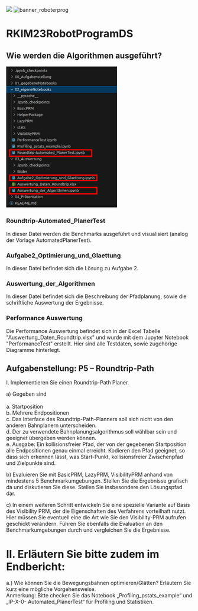 ![](banner_roboterprog.png)
![banner_roboterprog](https://github.com/maudetroll/RKIM23RobotProgramDS/assets/55143852/bd8dc7ed-b810-44b9-9a9e-70b859f56560)

# RKIM23RobotProgramDS #
## Wie werden die Algorithmen ausgeführt?

<img src="./03_Auswertung/Bilder/ProjektDateistruktur.png" alt="Projekt DateiStruktur" width="300"/>

### Roundtrip-Automated_PlanerTest
In dieser Datei werden die Benchmarks ausgeführt und visualisiert (analog der Vorlage AutomatedPlanerTest).

### Aufgabe2_Optimierung_und_Glaettung
In dieser Datei befindet sich die Lösung zu Aufgabe 2.

### Auswertung_der_Algorithmen
In dieser Datei befindet sich die Beschreibung der Pfadplanung, sowie die schriftliche Auswertung der Ergebnisse.

### Performance Auswertung

Die Performance Auswertung befindet sich in der Excel Tabelle "Auswertung_Daten_Roundtrip.xlsx" und wurde mit dem Jupyter Notebook "PerformanceTest" erstellt. Hier sind alle Testdaten, sowie zugehörige Diagramme hinterlegt. 

## Aufgabenstellung: P5 – Roundtrip-Path ##

I. Implementieren Sie einen Roundtrip-Path Planer.

a) Gegeben sind <br><br>
a. Startposition <br>
b. Mehrere Endpositionen <br>
c. Das Interface des Roundtrip-Path-Planners soll sich nicht von den anderen
Bahnplanern unterscheiden. <br>
d. Der zu verwendete Bahnplanungsalgorithmus soll wählbar sein und
geeignet übergeben werden können. <br>
e. Ausgabe: Ein kollisionsfreier Pfad, der von der gegebenen Startposition alle
Endpositionen genau einmal erreicht. Kodieren den Pfad geeignet, so dass
sich erkennen lässt, was Start-Punkt, kollisionsfreier Zwischenpfad und
Zielpunkte sind. <br>

b) Evaluieren Sie mit BasicPRM, LazyPRM, VisibilityPRM anhand von mindestens 5
Benchmarkumgebungen. Stellen Sie die Ergebnisse grafisch da und diskutieren Sie
diese. Stellen Sie insbesondere den Lösungspfad dar.

c) In einem weiteren Schritt entwickeln Sie eine spezielle Variante auf Basis des
Visibility PRM, der die Eigenschaften des Verfahrens vorteilhaft nutzt. Hier müssen
Sie eventuell eine die Art wie Sie den Visibility-PRM aufrufen geschickt verändern.
Führen Sie ebenfalls die Evaluation an den Benchmarkumgebungen durch und
vergleichen Sie die Ergebnisse.

# II. Erläutern Sie bitte zudem im Endbericht: #

a.) Wie können Sie die Bewegungsbahnen optimieren/Glätten? Erläutern Sie kurz eine
mögliche Vorgehensweise.
<br>
Anmerkung: Bitte checken Sie das Notebook „Profiling_pstats_example“ und „IP-X-0-
Automated_PlanerTest“ für Profiling und Statistiken.
